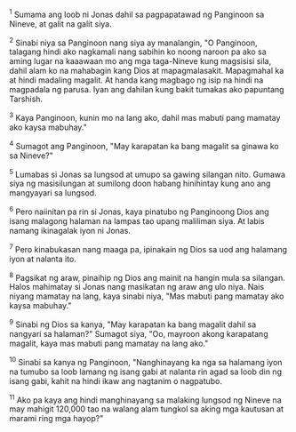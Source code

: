 <sup>1</sup>
Sumama ang loob ni Jonas dahil sa pagpapatawad ng Panginoon sa Nineve, at galit na galit siya. 

<sup>2</sup>
Sinabi niya sa Panginoon nang siya ay manalangin, "O Panginoon, talagang hindi ako nagkamali nang sabihin ko noong naroon pa ako sa aming lugar na kaaawaan mo ang mga taga-Nineve kung magsisisi sila, dahil alam ko na mahabagin kang Dios at mapagmalasakit. Mapagmahal ka at hindi madaling magalit. At handa kang magbago ng isip na hindi na magpadala ng parusa. Iyan ang dahilan kung bakit tumakas ako papuntang Tarshish. 

<sup>3</sup>
Kaya Panginoon, kunin mo na lang ako, dahil mas mabuti pang mamatay ako kaysa mabuhay." 

<sup>4</sup>
Sumagot ang Panginoon, "May karapatan ka bang magalit sa ginawa ko sa Nineve?" 

<sup>5</sup>
Lumabas si Jonas sa lungsod at umupo sa gawing silangan nito. Gumawa siya ng masisilungan at sumilong doon habang hinihintay kung ano ang mangyayari sa lungsod. 

<sup>6</sup>
Pero naiinitan pa rin si Jonas, kaya pinatubo ng Panginoong Dios ang isang malagong halaman na lampas tao upang maliliman siya. At labis namang ikinagalak iyon ni Jonas. 

<sup>7</sup>
Pero kinabukasan nang maaga pa, ipinakain ng Dios sa uod ang halamang iyon at nalanta ito. 

<sup>8</sup>
Pagsikat ng araw, pinaihip ng Dios ang mainit na hangin mula sa silangan. Halos mahimatay si Jonas nang masikatan ng araw ang ulo niya. Nais niyang mamatay na lang, kaya sinabi niya, "Mas mabuti pang mamatay ako kaysa mabuhay." 

<sup>9</sup>
Sinabi ng Dios sa kanya, "May karapatan ka bang magalit dahil sa nangyari sa halaman?" Sumagot siya, "Oo, mayroon akong karapatang magalit, kaya mas mabuti pang mamatay na lang ako." 

<sup>10</sup>
Sinabi sa kanya ng Panginoon, "Nanghinayang ka nga sa halamang iyon na tumubo sa loob lamang ng isang gabi at nalanta rin agad sa loob din ng isang gabi, kahit na hindi ikaw ang nagtanim o nagpatubo. 

<sup>11</sup>
Ako pa kaya ang hindi manghinayang sa malaking lungsod ng Nineve na may mahigit 120,000 tao na walang alam tungkol sa aking mga kautusan at marami ring mga hayop?"